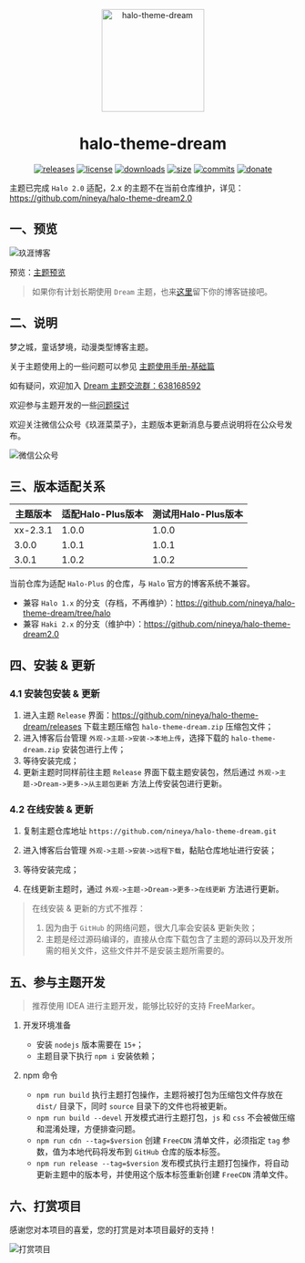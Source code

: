 <p align="center">
<img src="https://cdn.jsdelivr.net/gh/nineya/halo-theme-dream/screenshot.png" alt="halo-theme-dream" width="180">
</p>
<h1 align="center">halo-theme-dream</h1>

<p align="center">
<a href="https://github.com/nineya/halo-theme-dream/releases"><img alt="releases" src="https://img.shields.io/github/release/nineya/halo-theme-dream.svg?style=flat-square"/></a>
<a href="https://github.com/nineya/halo-theme-dream/blob/master/LICENSE"><img alt="license" src="https://img.shields.io/github/license/nineya/halo-theme-dream?style=flat-square"/></a>
<a href="https://github.com/nineya/halo-theme-dream/releases"><img alt="downloads" src="https://img.shields.io/github/downloads/nineya/halo-theme-dream/total.svg?style=flat-square"/></a>
<a href="https://github.com/nineya/halo-theme-dream/releases"><img alt="size" src="https://img.shields.io/github/languages/code-size/nineya/halo-theme-dream?style=flat-square"/></a>
<a href="https://github.com/nineya/halo-theme-dream/commits"><img alt="commits" src="https://img.shields.io/github/last-commit/nineya/halo-theme-dream.svg?style=flat-square"/></a>
<a href="https://github.com/nineya/halo-theme-dream#donate"><img alt="donate" src="https://img.shields.io/badge/$-donate-ff69b4.svg?style=flat-square"/></a>
</p>

主题已完成 `Halo 2.0` 适配，2.x 的主题不在当前仓库维护，详见：https://github.com/nineya/halo-theme-dream2.0

## 一、预览

![玖涯博客](https://cdn.jsdelivr.net/gh/nineya/halo-theme-dream@master/preview.png)

预览：[主题预览](https://github.com/nineya/halo-theme-dream/discussions/72)
> 如果你有计划长期使用 `Dream` 主题，也来[这里](https://github.com/nineya/halo-theme-dream/discussions/72)留下你的博客链接吧。



## 二、说明

梦之城，童话梦境，动漫类型博客主题。

关于主题使用上的一些问题可以参见 [主题使用手册-基础篇](https://blog.nineya.com/archives/94.html)

如有疑问，欢迎加入 <a target="_blank" href="https://qm.qq.com/cgi-bin/qm/qr?k=X7p7Bs21cgtkQ0dRfzmBsuWqNNQc10hn&jump_from=webapi">Dream 主题交流群：638168592</a>

欢迎参与主题开发的一些<a href="https://github.com/nineya/halo-theme-dream/discussions">问题探讨</a>

欢迎关注微信公众号《玖涯菜菜子》，主题版本更新消息与要点说明将在公众号发布。

![微信公众号](https://blog.nineya.com/upload/2025/03/%E7%8E%96%E6%B6%AF%E5%90%8E%E7%AB%AF%E7%AC%94%E8%AE%B0.png)


## 三、版本适配关系

| 主题版本     | 适配Halo-Plus版本 | 测试用Halo-Plus版本 |
|----------|---------------|----------------|
| xx-2.3.1 | 1.0.0         | 1.0.0          |
| 3.0.0    | 1.0.1   | 1.0.1          |
| 3.0.1    | 1.0.2         | 1.0.2          |

当前仓库为适配 `Halo-Plus` 的仓库，与 `Halo` 官方的博客系统不兼容。

- 兼容 `Halo 1.x` 的分支（存档，不再维护）：https://github.com/nineya/halo-theme-dream/tree/halo
- 兼容 `Haki 2.x` 的分支（维护中）：https://github.com/nineya/halo-theme-dream2.0



## 四、安装 & 更新

### 4.1 安装包安装 & 更新

1. 进入主题 `Release` 界面：https://github.com/nineya/halo-theme-dream/releases 下载主题压缩包 `halo-theme-dream.zip` 压缩包文件；
2. 进入博客后台管理 `外观->主题->安装->本地上传`，选择下载的 `halo-theme-dream.zip` 安装包进行上传；
3. 等待安装完成；
4. 更新主题时同样前往主题  `Release` 界面下载主题安装包，然后通过 `外观->主题->Dream->更多->从主题包更新` 方法上传安装包进行更新。



### 4.2 在线安装 & 更新

1. 复制主题仓库地址 `https://github.com/nineya/halo-theme-dream.git`

2. 进入博客后台管理 `外观->主题->安装->远程下载`，黏贴仓库地址进行安装；
3. 等待安装完成；
4. 在线更新主题时，通过 `外观->主题->Dream->更多->在线更新` 方法进行更新。

> 在线安装 & 更新的方式不推荐：
>
> 1. 因为由于 `GitHub` 的网络问题，很大几率会安装& 更新失败；
> 2. 主题是经过源码编译的，直接从仓库下载包含了主题的源码以及开发所需的相关文件，这些文件并不是安装主题所需要的。


## 五、参与主题开发

> 推荐使用 IDEA 进行主题开发，能够比较好的支持 FreeMarker。

1. 开发环境准备
    - 安装 `nodejs` 版本需要在 `15+`；
    - 主题目录下执行 `npm i` 安装依赖；

2. npm 命令
    - `npm run build` 执行主题打包操作，主题将被打包为压缩包文件存放在 `dist/` 目录下，同时 `source` 目录下的文件也将被更新。
    - `npm run build --devel` 开发模式进行主题打包，`js` 和 `css` 不会被做压缩和混淆处理，方便排查问题。
    - `npm run cdn --tag=$version`  创建 `FreeCDN` 清单文件，必须指定 `tag` 参数，值为本地代码将发布到 `GitHub` 仓库的版本标签。
    - `npm run release --tag=$version` 发布模式执行主题打包操作，将自动更新主题中的版本号，并使用这个版本标签重新创建  `FreeCDN` 清单文件。


## 六、打赏项目

感谢您对本项目的喜爱，您的打赏是对本项目最好的支持！

![打赏项目](https://blog.nineya.com/upload/2022/08/funding.png)
